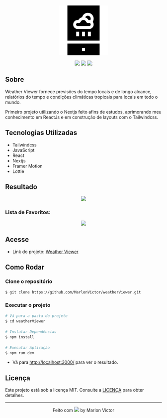 <p align="center">
  <img src="https://github.com/MarlonVictor/weatherViewer/blob/master/public/img/BlackIcon.png" width="160px">
</p>

<p align="center">
  <img src="https://img.shields.io/github/repo-size/MarlonVictor/weatherViewer?color=eee&logo=GitHub&style=flat-square">
  <img src="https://img.shields.io/github/stars/MarlonVictor/weatherViewer?color=eee&logo=github&style=flat-square">
  <img src="https://img.shields.io/github/license/MarlonVictor/weatherViewer?color=eee&style=flat-square">
</p>

## Sobre
Weather Viewer fornece previsões do tempo locais e de longo alcance, relatórios do tempo e condições climáticas tropicais para locais em todo o mundo.
  
Primeiro projeto utilizando o Nextjs feito afins de estudos, aprimorando meu conhecimento em ReactJs e em construção de layouts com o Tailwindcss.

## Tecnologias Utilizadas
* Tailwindcss
* JavaScript
* React
* Nextjs
* Framer Motion
* Lottie

## Resultado
<p align="center">
  <img src="https://user-images.githubusercontent.com/62356988/119519759-13abed80-bd50-11eb-9335-6f016a378fb1.gif" width="850px">
</p>

### Lista de Favoritos:
<p align="center">
  <img src="https://user-images.githubusercontent.com/62356988/119519875-2e7e6200-bd50-11eb-93c0-d580314dfb4b.gif" width="850px">
</p>

## Acesse
* Link do projeto: [Weather Viewer](https://weatherviewer.vercel.app)  

## Como Rodar

### Clone o repositório
```bash
$ git clone https://github.com/MarlonVictor/weatherViewer.git
```

### Executar o projeto
```bash
# Vá para a pasta do projeto  
$ cd weatherViewer

# Instalar Dependências
$ npm install

# Executar Aplicação 
$ npm run dev
```
* Vá para [http://localhost:3000/](http://localhost:3000/) para ver o resultado.

## Licença
Este projeto está sob a licença MIT. Consulte a [LICENÇA](https://github.com/MarlonVictor/weatherViewer/blob/master/LICENSE) para obter detalhes.

___
<p align="center">
  Feito com <img src="https://github.githubassets.com/images/icons/emoji/unicode/1f49c.png" width="20px"> by Marlon Victor
</p>
